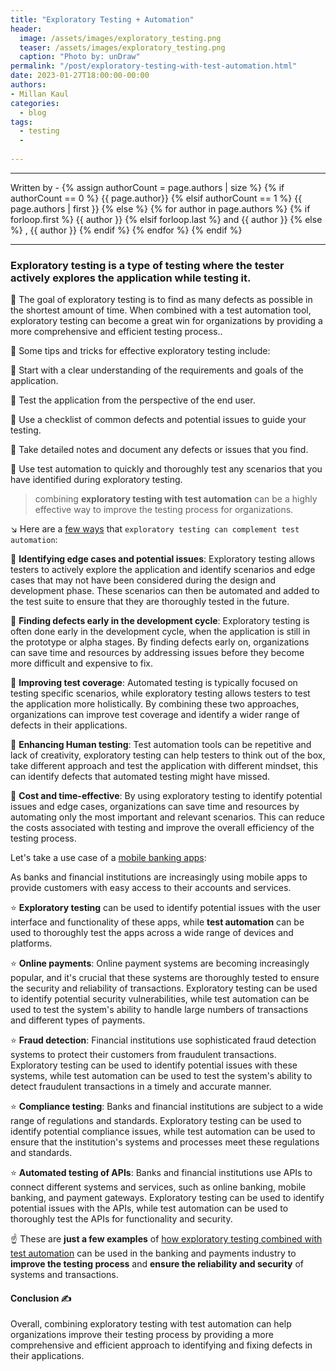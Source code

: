 ```yaml
---
title: "Exploratory Testing + Automation"
header:
  image: /assets/images/exploratory_testing.png
  teaser: /assets/images/exploratory_testing.png
  caption: "Photo by: unDraw"
permalink: "/post/exploratory-testing-with-test-automation.html"
date: 2023-01-27T18:00:00-00:00
authors:
- Millan Kaul
categories:
  - blog
tags:
  - testing
  -
  
---
```


<hr>
<p>
 Written by -
{% assign authorCount = page.authors | size %}
{% if authorCount == 0 %}
   {{ page.author}}
{% elsif authorCount == 1 %}
    {{ page.authors | first }}         
{% else %}
    {% for author in page.authors %}
        {% if forloop.first %}
            {{ author }}
        {% elsif forloop.last %}
            and {{ author }}
        {% else %}
            , {{ author }}
        {% endif %}
    {% endfor %}
{% endif %}
</p>

<hr>


### Exploratory testing is a type of testing where the tester actively explores the application while testing it. 

🎯 The goal of exploratory testing is to find as many defects as possible in the shortest amount of time. When combined with a test automation tool, exploratory testing can become a great win for organizations by providing a more comprehensive and efficient testing process..

🙌 Some tips and tricks for effective exploratory testing include:

🔷 Start with a clear understanding of the requirements and goals of the application.

🔷 Test the application from the perspective of the end user.

🔷 Use a checklist of common defects and potential issues to guide your testing.

🔷 Take detailed notes and document any defects or issues that you find.

🔷 Use test automation to quickly and thoroughly test any scenarios that you have identified during exploratory testing.

> combining **exploratory testing with test automation** can be a highly effective way to improve the testing process for organizations.



↘️ Here are a <ins>few ways</ins> that `exploratory testing can complement test automation`:


🤝 **Identifying edge cases and potential issues**: Exploratory testing allows testers to actively explore the application and identify scenarios and edge cases that may not have been considered during the design and development phase. These scenarios can then be automated and added to the test suite to ensure that they are thoroughly tested in the future.

🤝 **Finding defects early in the development cycle**: Exploratory testing is often done early in the development cycle, when the application is still in the prototype or alpha stages. By finding defects early on, organizations can save time and resources by addressing issues before they become more difficult and expensive to fix.

🤝 **Improving test coverage**: Automated testing is typically focused on testing specific scenarios, while exploratory testing allows testers to test the application more holistically. By combining these two approaches, organizations can improve test coverage and identify a wider range of defects in their applications.

🤝 **Enhancing Human testing**: Test automation tools can be repetitive and lack of creativity, exploratory testing can help testers to think out of the box, take different approach and test the application with different mindset, this can identify defects that automated testing might have missed.

🤝 **Cost and time-effective**: By using exploratory testing to identify potential issues and edge cases, organizations can save time and resources by automating only the most important and relevant scenarios. This can reduce the costs associated with testing and improve the overall efficiency of the testing process.


Let's take a use case of a <ins>mobile banking apps</ins>: 


As banks and financial institutions are increasingly using mobile apps to provide customers with easy access to their accounts and services. 

⭐ **Exploratory testing** can be used to identify potential issues with the user interface and functionality of these apps, while **test automation** can be used to thoroughly test the apps across a wide range of devices and platforms.


⭐ **Online payments**: Online payment systems are becoming increasingly popular, and it's crucial that these systems are thoroughly tested to ensure the security and reliability of transactions. Exploratory testing can be used to identify potential security vulnerabilities, while test automation can be used to test the system's ability to handle large numbers of transactions and different types of payments.


⭐ **Fraud detection**: Financial institutions use sophisticated fraud detection systems to protect their customers from fraudulent transactions. Exploratory testing can be used to identify potential issues with these systems, while test automation can be used to test the system's ability to detect fraudulent transactions in a timely and accurate manner.


⭐ **Compliance testing**: Banks and financial institutions are subject to a wide range of regulations and standards. Exploratory testing can be used to identify potential compliance issues, while test automation can be used to ensure that the institution's systems and processes meet these regulations and standards.


⭐ **Automated testing of APIs**: Banks and financial institutions use APIs to connect different systems and services, such as online banking, mobile banking, and payment gateways. Exploratory testing can be used to identify potential issues with the APIs, while test automation can be used to thoroughly test the APIs for functionality and security.



☝️ These are __just a few examples__ of <ins>how exploratory testing combined with test automation</ins> can be used in the banking and payments industry to **improve the testing process** and **ensure the reliability and security** of systems and transactions.


#### Conclusion ✍️

Overall, combining exploratory testing with test automation can help organizations improve their testing process by providing a more comprehensive and efficient approach to identifying and fixing defects in their applications.


